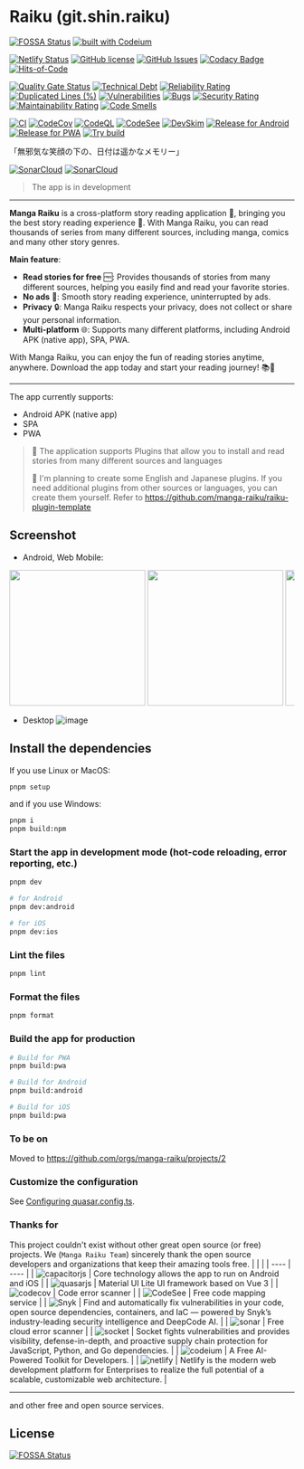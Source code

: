 # Raiku (git.shin.raiku)

[![FOSSA Status](https://app.fossa.com/api/projects/git%2Bgithub.com%2Fmanga-raiku%2Fmanga-raiku.svg?type=shield)](https://app.fossa.com/projects/git%2Bgithub.com%2Fmanga-raiku%2Fmanga-raiku?ref=badge_shield)
[![built with Codeium](https://codeium.com/badges/main)](https://codeium.com)

[![Netlify Status](https://api.netlify.com/api/v1/badges/d197cd6c-17e7-4630-bbc2-c90dee49cadd/deploy-status)](https://app.netlify.com/sites/manga-raiku/deploys)
[![GitHub license](https://img.shields.io/github/license/manga-raiku/raiku-app)](https://github.com/manga-raiku/raiku-app/blob/main/LICENSE)
[![GitHub Issues](https://img.shields.io/github/issues/manga-raiku/raiku-app)](https://github.com/manga-raiku/raiku-app/issues)
[![Codacy Badge](https://app.codacy.com/project/badge/Grade/d08aea4f3b99438fb61e7a4f2024fe44)](https://app.codacy.com/gh/manga-raiku/raiku-app/dashboard?utm_source=gh&utm_medium=referral&utm_content=&utm_campaign=Badge_grade)
[![Hits-of-Code](https://hitsofcode.com/github/manga-raiku/raiku-app?branch=main)](https://hitsofcode.com/github/manga-raiku/raiku-app/view?branch=main)

[![Quality Gate Status](https://sonarcloud.io/api/project_badges/measure?project=manga-raiku_manga-raiku&metric=alert_status)](https://sonarcloud.io/summary/new_code?id=manga-raiku_manga-raiku)
[![Technical Debt](https://sonarcloud.io/api/project_badges/measure?project=manga-raiku_manga-raiku&metric=sqale_index)](https://sonarcloud.io/summary/new_code?id=manga-raiku_manga-raiku)
[![Reliability Rating](https://sonarcloud.io/api/project_badges/measure?project=manga-raiku_manga-raiku&metric=reliability_rating)](https://sonarcloud.io/summary/new_code?id=manga-raiku_manga-raiku)
[![Duplicated Lines (%)](https://sonarcloud.io/api/project_badges/measure?project=manga-raiku_manga-raiku&metric=duplicated_lines_density)](https://sonarcloud.io/summary/new_code?id=manga-raiku_manga-raiku)
[![Vulnerabilities](https://sonarcloud.io/api/project_badges/measure?project=manga-raiku_manga-raiku&metric=vulnerabilities)](https://sonarcloud.io/summary/new_code?id=manga-raiku_manga-raiku)
[![Bugs](https://sonarcloud.io/api/project_badges/measure?project=manga-raiku_manga-raiku&metric=bugs)](https://sonarcloud.io/summary/new_code?id=manga-raiku_manga-raiku)
[![Security Rating](https://sonarcloud.io/api/project_badges/measure?project=manga-raiku_manga-raiku&metric=security_rating)](https://sonarcloud.io/summary/new_code?id=manga-raiku_manga-raiku)
[![Maintainability Rating](https://sonarcloud.io/api/project_badges/measure?project=manga-raiku_manga-raiku&metric=sqale_rating)](https://sonarcloud.io/summary/new_code?id=manga-raiku_manga-raiku)
[![Code Smells](https://sonarcloud.io/api/project_badges/measure?project=manga-raiku_manga-raiku&metric=code_smells)](https://sonarcloud.io/summary/new_code?id=manga-raiku_manga-raiku)

[![CI](https://github.com/manga-raiku/raiku-app/actions/workflows/ci.yml/badge.svg)](https://github.com/manga-raiku/raiku-app/actions/workflows/ci.yml)
[![CodeCov](https://github.com/manga-raiku/raiku-app/actions/workflows/codecov.yml/badge.svg)](https://github.com/manga-raiku/raiku-app/actions/workflows/codecov.yml)
[![CodeQL](https://github.com/manga-raiku/raiku-app/actions/workflows/codeql.yml/badge.svg)](https://github.com/manga-raiku/raiku-app/actions/workflows/codeql.yml)
[![CodeSee](https://github.com/manga-raiku/raiku-app/actions/workflows/codesee-arch-diagram.yml/badge.svg)](https://github.com/manga-raiku/raiku-app/actions/workflows/codesee-arch-diagram.yml)
[![DevSkim](https://github.com/manga-raiku/raiku-app/actions/workflows/devskim.yml/badge.svg)](https://github.com/manga-raiku/raiku-app/actions/workflows/devskim.yml)
[![Release for Android](https://github.com/manga-raiku/raiku-app/actions/workflows/android-release.yml/badge.svg)](https://github.com/manga-raiku/raiku-app/actions/workflows/android-release.yml)
[![Release for PWA](https://github.com/manga-raiku/raiku-app/actions/workflows/pwa-release.yml/badge.svg)](https://github.com/manga-raiku/raiku-app/actions/workflows/pwa-release.yml)
[![Try build](https://github.com/manga-raiku/raiku-app/actions/workflows/try-build.yml/badge.svg)](https://github.com/manga-raiku/raiku-app/actions/workflows/try-build.yml)

「無邪気な笑顔の下の、日付は遥かなメモリー」

[![SonarCloud](https://sonarcloud.io/api/project_badges/quality_gate?branch=main&project=manga-raiku_manga-raiku)](https://sonarcloud.io/api/project_badges/quality_gate?branch=main&project=manga-raiku_manga-raiku)
[![SonarCloud](https://sonarcloud.io/images/project_badges/sonarcloud-orange.svg)](https://sonarcloud.io/summary/new_code?id=manga-raiku_manga-raiku)

> The app is in development

---

**Manga Raiku** is a cross-platform story reading application 📱, bringing you the best story reading experience 📖. With Manga Raiku, you can read thousands of series from many different sources, including manga, comics and many other story genres.

**Main feature**:

- **Read stories for free** 🆓: Provides thousands of stories from many different sources, helping you easily find and read your favorite stories.
- **No ads** 🚫: Smooth story reading experience, uninterrupted by ads.
- **Privacy** 🔒: Manga Raiku respects your privacy, does not collect or share your personal information.
- **Multi-platform** 🌐: Supports many different platforms, including Android APK (native app), SPA, PWA.

With Manga Raiku, you can enjoy the fun of reading stories anytime, anywhere. Download the app today and start your reading journey! 📚🚀

---

The app currently supports:

- Android APK (native app)
- SPA
- PWA

> 🎉 The application supports Plugins that allow you to install and read stories from many different sources and languages
>
> 🎊 I'm planning to create some English and Japanese plugins. If you need additional plugins from other sources or languages, you can create them yourself. Refer to https://github.com/manga-raiku/raiku-plugin-template

## Screenshot

- Android, Web Mobile:
<div style="overflow-x: scroll; white-space: nowrap">

<img src="https://github.com/manga-raiku/raiku-app/assets/45375496/b7fead64-654a-40d6-81ec-cdd6d8e2f5ec" width="240" />
<img src="https://github.com/manga-raiku/raiku-app/assets/45375496/ccc89acb-e341-491e-a683-4647388630cd" width="240" />
<img src="https://github.com/manga-raiku/raiku-app/assets/45375496/3c030e04-d181-4b43-9f5e-9af6f9ab6d4e" width="240" />
<img src="https://github.com/manga-raiku/raiku-app/assets/45375496/188c394a-fb17-493b-8c27-6fb47c27e667" width="240" />
<img src="https://github.com/manga-raiku/raiku-app/assets/45375496/9871c561-2c85-4932-b2ea-8d68e6762ccf" width="240" />
<img src="https://github.com/manga-raiku/raiku-app/assets/45375496/3631c6a4-440d-4cae-968a-849872d11cb7" width="240" />
<img src="https://github.com/manga-raiku/raiku-app/assets/45375496/fefcb62f-6c75-4c10-96f5-25566caa90f1" width="240" />
<img src="https://github.com/manga-raiku/raiku-app/assets/45375496/75eb168c-0302-4d56-af84-2caaac73f8e5" width="240" />
<img src="https://github.com/manga-raiku/raiku-app/assets/45375496/65b88d62-bdd5-42c0-9fb0-8cbce1ec55e8" width="240" />
<img src="https://github.com/manga-raiku/raiku-app/assets/45375496/ce9b272f-0810-44f5-abe4-17e08fe9728d" width="240" />

</div>

- Desktop
  ![image](https://github.com/manga-raiku/raiku-app/assets/45375496/b580ab92-114a-487c-a39f-690e19180248)

## Install the dependencies

If you use Linux or MacOS:

```bash
pnpm setup
```

and if you use Windows:

```bash
pnpm i
pnpm build:npm
```

### Start the app in development mode (hot-code reloading, error reporting, etc.)

```bash
pnpm dev

# for Android
pnpm dev:android

# for iOS
pnpm dev:ios
```

### Lint the files

```bash
pnpm lint
```

### Format the files

```bash
pnpm format
```

### Build the app for production

```bash
# Build for PWA
pnpm build:pwa

# Build for Android
pnpm build:android

# Build for iOS
pnpm build:pwa
```

### To be on
Moved to https://github.com/orgs/manga-raiku/projects/2

### Customize the configuration

See [Configuring quasar.config.ts](https://v2.quasar.dev/quasar-cli-vite/quasar-config-js).

### Thanks for

This project couldn't exist without other great open source (or free) projects. We (`Manga Raiku Team`) sincerely thank the open source developers and organizations that keep their amazing tools free.
| | |
| ---- | ---- |
| ![capacitorjs](https://capacitorjs.com/_next/image?url=%2F_next%2Fstatic%2Fmedia%2Flogo-light.6f15363c.png&w=256&q=75) | Core technology allows the app to run on Android and iOS |
| ![quasarjs](https://cdn.quasar.dev/logo-v2/svg/logo-dark.svg) | Material UI Lite UI framework based on Vue 3 |
| ![codecov](https://about.codecov.io/wp-content/themes/codecov/assets/brand/sentry-cobranding/logos/codecov-by-sentry-logo.svg) | Code error scanner |
| ![CodeSee](https://assets-global.website-files.com/61d5fe8761f6e57c29b38c10/61fb09acbc7d710af9f03cf5_Logo.svg) | Free code mapping service |
| ![Snyk](https://res.cloudinary.com/snyk/image/upload/snyk-mktg-brandui/brand-logos/wordmark-logo-color.svg) | Find and automatically fix vulnerabilities in your code, open source dependencies, containers, and IaC — powered by Snyk’s industry-leading security intelligence and DeepCode AI. |
| ![sonar](https://sonarcloud.io/apple-touch-icon-180x180.png) | Free cloud error scanner |
| ![socket](https://socket.dev/images/logo-280x80.png) | Socket fights vulnerabilities and provides visibility, defense-in-depth, and proactive supply chain protection for JavaScript, Python, and Go dependencies. |
| ![codeium](https://codeium.com/favicon.svg) | A Free AI-Powered Toolkit for Developers. |
| ![netlify](https://www.netlify.com/favicon/icon.svg) | Netlify is the modern web development platform for Enterprises to realize the full potential of a scalable, customizable web architecture. |

---

and other free and open source services.

## License

[![FOSSA Status](https://app.fossa.com/api/projects/git%2Bgithub.com%2Fmanga-raiku%2Fmanga-raiku.svg?type=large)](https://app.fossa.com/projects/git%2Bgithub.com%2Fmanga-raiku%2Fmanga-raiku?ref=badge_large)
